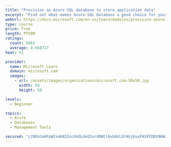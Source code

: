 ```yaml
---
title: "Provision an Azure SQL database to store application data"
excerpt: "Find out what makes Azure SQL Database a good choice for your relational database, how to create the database from the portal and connect with Azure Cloud Shell."
webUrl: https://docs.microsoft.com/en-us/learn/modules/provision-azure-sql-db/
type: course
price: Free
length: PT50M
ratings:
  count: 5663
  average: 4.668727
heat: 51

provider:
  name: Microsoft Learn
  domain: microsoft.com
  images:
    - url: /assets/images/organizations/microsoft.com-50x50.jpg
      width: 50
      height: 50

levels:
  - Beginner

topics:
  - Azure
  - Databases
  - Management Tools

secured: "cJ90sCeHFpW2seKA52ocXkOLdxQ3urd8Wtl6xbAVLbY4UjKuxP4SPCDDV96Wz9ZOaaekRgyotvSilJTR2dvPht9HKEFl4N67dTn7XgNRHeJYZXno78KmW+Bpbm6Rb8xpGtb0MvjsijYD5U+V4P105vFghdEO5VcTvwYZaD4ygP9EwT7A5gl9Ssj1N73hbFrJKnaH8xUVGCP6W7RN1tjBc4dLKKiTFCT7wSS0JMbkNaLMfk6mAGAvwk2SDJ7JZxXeEO9TfYBQ3gIdBxMXZyDakeWdmcYSHRZqzNQl5YU3tPJuDn2CKTT7R0tgqNPc0mt8Gfnn28hRwX3OT986GqJwQV5SnhNYPxwKDiP/6INBsPDDQWM9yJJn1laMKvGOVgnIjLL653QskjW+ZyvusXJtuiHRsnDt6dXZZWTv87TkK98=;+N8QSK3cOGZfrlupESXLIQ=="
---
```



